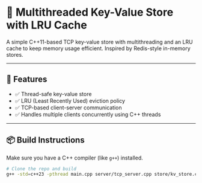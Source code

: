 # 🧠 Multithreaded Key-Value Store with LRU Cache

A simple C++11-based TCP key-value store with multithreading and an LRU cache to keep memory usage efficient. Inspired by Redis-style in-memory stores.

---

## 🚀 Features

- ✅ Thread-safe key-value store
- ✅ LRU (Least Recently Used) eviction policy
- ✅ TCP-based client-server communication
- ✅ Handles multiple clients concurrently using C++ threads

---

## 📦 Build Instructions

Make sure you have a C++ compiler (like `g++`) installed.

```bash
# Clone the repo and build
g++ -std=c++23 -pthread main.cpp server/tcp_server.cpp store/kv_store.cpp -o kvstore
